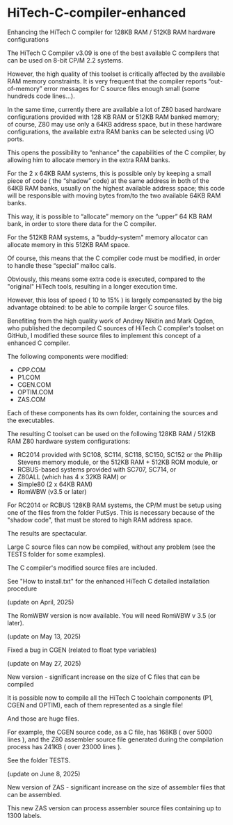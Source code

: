 # HiTech-C-compiler-enhanced
Enhancing the HiTech C compiler for 128KB RAM / 512KB RAM hardware configurations

The HiTech C Compiler v3.09 is one of the best available C compilers that can be used on 8-bit CP/M 2.2 systems.

However, the high quality of this toolset is critically affected by the available RAM memory constraints. It is very frequent that the compiler reports “out-of-memory” error messages for C source files enough small (some hundreds code lines…).

In the same time, currently there are available a lot of Z80 based hardware configurations provided with 128 KB RAM or 512KB RAM banked memory; of course, Z80 may use only a 64KB address space, but in these hardware configurations, the available extra RAM banks can be selected using I/O ports.

This opens the possibility to “enhance” the capabilities of the C compiler, by allowing him to allocate memory in the extra RAM banks.

For the 2 x 64KB RAM systems, this is possible only by keeping a small piece of code ( the “shadow” code) at the same address in both of the 64KB RAM banks, usually on the highest available address space; this code will be responsible with moving bytes from/to the two available 64KB RAM banks.

This way, it is possible to “allocate” memory on the “upper” 64 KB RAM bank, in order to store there data for the C compiler.

For the 512KB RAM systems, a "buddy-system" memory allocator can allocate memory in this 512KB RAM space.

Of course, this means that the C compiler code must be modified, in order to handle these “special” malloc calls.

Obviously, this means some extra code is executed, compared to the "original" HiTech tools, resulting in a longer execution time.

However, this loss of speed ( 10 to 15% ) is largely compensated by the big advantage obtained: to be able to compile larger C source files.

Benefiting from the high quality work of Andrey Nikitin and Mark Ogden, who published the decompiled C sources of HiTech C compiler's toolset on GitHub, I modified these source files to implement this concept of a enhanced C compiler.

The following components were modified:

- CPP.COM
- P1.COM
- CGEN.COM
- OPTIM.COM
- ZAS.COM

Each of these components has its own folder, containing the sources and the executables.

The resulting C toolset can be used on the following 128KB RAM / 512KB RAM Z80 hardware system configurations:

- RC2014 provided with SC108, SC114, SC118, SC150, SC152 or the Phillip Stevens memory module, or the 512KB RAM + 512KB ROM module, or
- RCBUS-based systems provided with SC707, SC714, or
- Z80ALL (which has 4 x 32KB RAM) or
- Simple80 (2 x 64KB RAM)
- RomWBW (v3.5 or later)

For RC2014 or RCBUS 128KB RAM systems, the CP/M must be setup using one of the files from the folder PutSys. This is necessary because of the "shadow code", that must be stored to high RAM address space.

The results are spectacular.

Large C source files can now be compiled, without any problem (see the TESTS folder for some examples).

The C compiler's modified source files are included.

See "How to install.txt" for the enhanced HiTech C detailed installation procedure

(update on April, 2025)

The RomWBW version is now available. You will need RomWBW v 3.5 (or later).

(update on May 13, 2025)

Fixed a bug in CGEN (related to float type variables)

(update on May 27, 2025)

New version - significant increase on the size of C files that can be compiled

It is possible now to compile all the HiTech C toolchain components (P1, CGEN and OPTIM), each of them represented as a single file!

And those are huge files.

For example, the CGEN source code, as a C file, has 168KB ( over 5000 lines ), 
and the Z80 assembler source file generated during the compilation process has 241KB ( over 23000 lines ).

See the folder TESTS.

(update on June 8, 2025)

New version of ZAS - significant increase on the size of assembler files that can be assembled.

This new ZAS version can process assembler source files containing up to 1300 labels.


